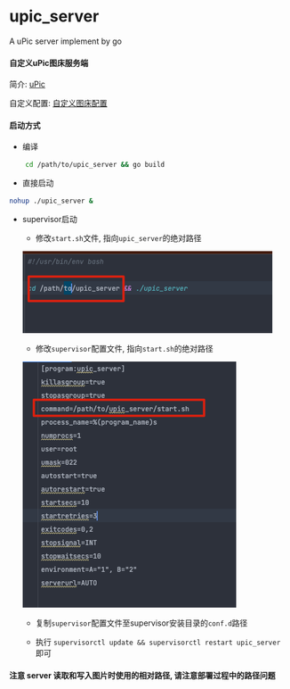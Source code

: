 # upic_server
A uPic server implement by go 

#### 自定义uPic图床服务端

简介: [uPic](https://blog.svend.cc/upic/)

自定义配置: [自定义图床配置](https://blog.svend.cc/upic/tutorials/custom/)

#### 启动方式

- 编译

```bash
    cd /path/to/upic_server && go build 
```

- 直接启动

```bash
nohup ./upic_server &
```

- supervisor启动
  
  - 修改`start.sh`文件, 指向`upic_server`的绝对路径
  
  ![img_1.png](asserts/img_1.png)

  - 修改`supervisor`配置文件, 指向`start.sh`的绝对路径
  
  ![img.png](asserts/img.png)

  - 复制`supervisor`配置文件至supervisor安装目录的`conf.d`路径

  - 执行 `supervisorctl update && supervisorctl restart upic_server` 即可

#### 注意 server 读取和写入图片时使用的相对路径, 请注意部署过程中的路径问题
